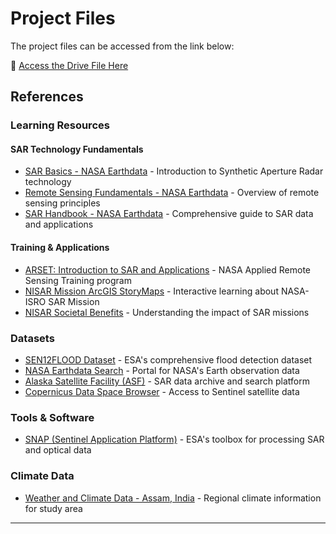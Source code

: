 # Project Files

The project files can be accessed from the link below:

🔗 [Access the Drive File Here](https://drive.google.com/drive/u/2/folders/1O7Bp26XY_urIQK3OUyOzPJk7Jta_p063)


## References

### Learning Resources

#### SAR Technology Fundamentals
- [SAR Basics - NASA Earthdata](https://www.earthdata.nasa.gov/learn/earth-observation-data-basics/sar) - Introduction to Synthetic Aperture Radar technology
- [Remote Sensing Fundamentals - NASA Earthdata](https://www.earthdata.nasa.gov/learn/earth-observation-data-basics/remote-sensing) - Overview of remote sensing principles
- [SAR Handbook - NASA Earthdata](https://www.earthdata.nasa.gov/learn/earth-observation-data-basics/sar-handbook) - Comprehensive guide to SAR data and applications

#### Training & Applications
- [ARSET: Introduction to SAR and Applications](https://appliedsciences.nasa.gov/get-involved/training/english/arset-introduction-synthetic-aperture-radar-sar-and-its-applications) - NASA Applied Remote Sensing Training program
- [NISAR Mission ArcGIS StoryMaps](https://science.nasa.gov/mission/nisar/arcgis-storymaps/) - Interactive learning about NASA-ISRO SAR Mission
- [NISAR Societal Benefits](https://science.nasa.gov/mission/nisar/societal-benefits/) - Understanding the impact of SAR missions

### Datasets

- [SEN12FLOOD Dataset](https://staging.source.coop/esa/sen12flood) - ESA's comprehensive flood detection dataset
- [NASA Earthdata Search](https://search.earthdata.nasa.gov/search) - Portal for NASA's Earth observation data
- [Alaska Satellite Facility (ASF)](https://search.asf.alaska.edu/#/) - SAR data archive and search platform
- [Copernicus Data Space Browser](https://browser.dataspace.copernicus.eu/) - Access to Sentinel satellite data

### Tools & Software

- [SNAP (Sentinel Application Platform)](https://step.esa.int/main/toolboxes/snap/) - ESA's toolbox for processing SAR and optical data

### Climate Data

- [Weather and Climate Data - Assam, India](https://weatherandclimate.com/india/assam/locations) - Regional climate information for study area

---
